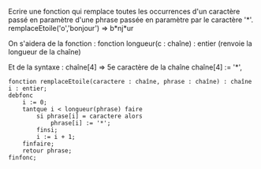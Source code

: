 Ecrire une fonction qui remplace toutes les occurrences d'un caractère passé en paramètre d'une phrase passée en paramètre par le caractère '\*'.
remplaceEtoile('o','bonjour') => b\*nj\*ur

On s'aidera de la fonction : 
fonction longueur(c : chaîne) : entier (renvoie la longueur de la chaîne)

Et de la syntaxe : 
chaîne[4] => 5e caractère de la chaîne
chaîne[4] := '\*',

```
fonction remplaceEtoile(caractere : chaîne, phrase : chaîne) : chaîne
i : entier;
debfonc
	i := 0;
	tantque i < longueur(phrase) faire
		si phrase[i] = caractere alors
			phrase[i] := '*';
		finsi;
		i := i + 1;
	finfaire;
	retour phrase;
finfonc;
```
